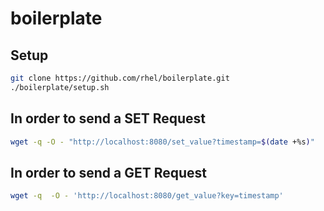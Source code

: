 # boilerplate

## Setup

```bash
git clone https://github.com/rhel/boilerplate.git
./boilerplate/setup.sh
```

## In order to send a SET Request

```bash
wget -q -O - "http://localhost:8080/set_value?timestamp=$(date +%s)"
```

## In order to send a GET Request

```bash
wget -q  -O - 'http://localhost:8080/get_value?key=timestamp'
```
